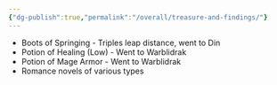 ```yaml
---
{"dg-publish":true,"permalink":"/overall/treasure-and-findings/"}
---
```



- Boots of Springing - Triples leap distance, went to Din
- Potion of Healing (Low) - Went to Warblidrak
- Potion of Mage Armor - Went to Warblidrak
- Romance novels of various types


